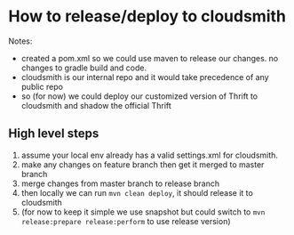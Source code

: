 # How to release/deploy to cloudsmith
Notes:
* created a pom.xml so we could use maven to release our changes. no changes to gradle build and code.
* cloudsmith is our internal repo and it would take precedence of any public repo
* so (for now) we could deploy our customized version of Thrift to cloudsmith and shadow the official Thrift

## High level steps
1. assume your local env already has a valid settings.xml for cloudsmith.
1. make any changes on feature branch then get it merged to master branch
1. merge changes from master branch to release branch
1. then locally we can run `mvn clean deploy`, it should release it to cloudsmith
1. (for now to keep it simple we use snapshot but could switch to `mvn release:prepare release:perform` to use release version)
